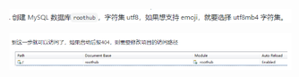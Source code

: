 ![image-20201117105125486](../image/image-20201117105125486.png)

![image-20201117105228033](../image/image-20201117105228033.png)